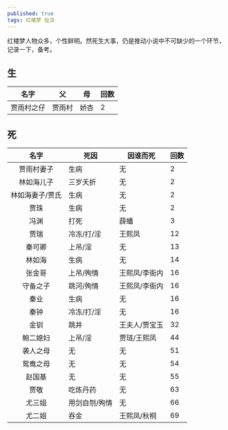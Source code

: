 ```yaml
---
published: true
tags: 红楼梦 扯淡
---
```


红楼梦人物众多，个性鲜明。然死生大事，仍是推动小说中不可缺少的一个环节，记录一下，备考。


## 生

|     名字   | 父 | 母 | 回数|
|:----------:|-----------|-------|-----------|
| 贾雨村之仔   | 贾雨村       | 娇杏   | 2      |


## 死

|   名字   | 死因 | 因谁而死 | 回数|
|:---------:|-----------|-------|---------|
| 贾雨村妻子  |  生病   | 无   | 2      |
| 林如海儿子  |  三岁夭折   | 无   | 2      |
| 林如海妻子/贾氏  |  生病   | 无   | 2      |
| 贾珠 |  生病   | 无   | 2      |
| 冯渊  |  打死   | 薛蟠   | 3      |
| 贾瑞  |  冷冻/打/淫   | 王熙凤   | 12      |
| 秦可卿|  上吊/淫   | 无   | 13      |
| 林如海|  生病   | 无   | 14      |
| 张金哥|  上吊/殉情   | 王熙凤/李衙内   | 16     |
| 守备之子|  跳河/殉情   | 王熙凤/李衙内   | 16      |
| 秦业|  生病   | 无   | 16      |
| 秦钟|  冷冻/打/淫   | 无   | 16      |
| 金钏|  跳井   | 王夫人/贾宝玉   | 32      |
| 鲍二媳妇| 上吊/淫     | 贾琏/王熙凤  | 44     |
| 袭人之母| 无    | 无   |  51    |
| 鸳鸯之母| 无    | 无   |  54    |
| 赵国基 |无     | 无   |  55    |
| 贾敬 |  吃炼丹药  | 无   | 63   |
| 尤三姐| 用剑自刎/殉情 | 无 | 66|
| 尤二姐| 吞金| 王熙凤/秋桐 | 69|


